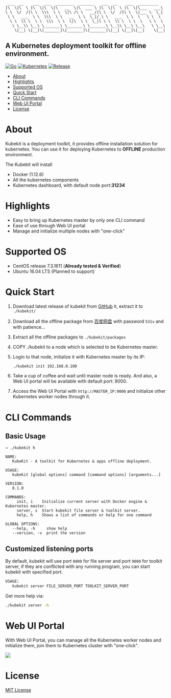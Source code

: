 ```text
 ___  __    ___  ___  ________  _______   ___  __    ___  _________   
|\  \|\  \ |\  \|\  \|\   __  \|\  ___ \ |\  \|\  \ |\  \|\___   ___\ 
\ \  \/  /|\ \  \\\  \ \  \|\ /\ \   __/|\ \  \/  /|\ \  \|___ \  \_| 
 \ \   ___  \ \  \\\  \ \   __  \ \  \_|/_\ \   ___  \ \  \   \ \  \  
  \ \  \\ \  \ \  \\\  \ \  \|\  \ \  \_|\ \ \  \\ \  \ \  \   \ \  \ 
   \ \__\\ \__\ \_______\ \_______\ \_______\ \__\\ \__\ \__\   \ \__\
    \|__| \|__|\|_______|\|_______|\|_______|\|__| \|__|\|__|    \|__|
```
A Kubernetes deployment toolkit for offline environment.
---

[![Go][1]][2] [![Kubernetes][3]][4] [![Release][5]][6]

[1]: https://img.shields.io/badge/go-v1.8.3-green.svg
[2]: https://golang.org
[3]: https://img.shields.io/badge/kubernetes-v1.7.2-brightgreen.svg
[4]: https://kubernetes.io/
[5]: https://img.shields.io/badge/release-v0.1-blue.svg
[6]: https://github.com/Orientsoft/kubekit/releases

- [About](#about)
- [Highlights](#highlights)
- [Supported OS](#supported-os)
- [Quick Start](#quick-start)
- [CLI Commands](#cli-commands)
- [Web UI Portal](#web-ui-portal)
- [License](#license)

# About

Kubekit is a deployment toolkit, it provides offline installation solution for kubernetes. You can use it for deploying Kubernetes to **OFFLINE** production environment.

The Kubekit will install
* Docker (1.12.6)
* All the kubernetes components
* Kubernetes dashboard, with default node port:**31234**

# Highlights

* Easy to bring up Kubernetes master by only one CLI command
* Ease of use through Web UI portal
* Manage and initialize multiple nodes with "one-click"

# Supported OS

* CentOS release 7.3.1611 (**Already tested & Verified**)
* Ubuntu 16.04 LTS (Planned to support)

# Quick Start

1. Download latest release of kubekit from [GitHub](https://github.com/Orientsoft/kubekit/releases) it, extract it to ```./kubekit/```

2. Download all the offline package from [百度网盘](https://pan.baidu.com/s/1kULhxzx) with password ```531v``` and with patience...

3. Extract all the offline packages to ```./kubekit/packages```

4. COPY ./kubekit to a node which is selected to be Kubernetes master.

5. Login to that node, initialize it with Kubernetes master by its IP:
    ```bash
    ./kubekit init 192.168.0.100
    ```
6. Take a cup of coffee and wait until master node is ready. And also, a Web UI portal will be available with default port: 9000.

7. Access the Web UI Portal with ```http://MASTER_IP:9000``` and initialize other Kubernetes worker nodes through it.

# CLI Commands

## Basic Usage

```
→ ./kubekit h                                                                  

NAME:
   KubeKit - A toolkit for Kubernetes & apps offline deployment.

USAGE:
   kubekit [global options] command [command options] [arguments...]

VERSION:
   0.1.0

COMMANDS:
     init, i    Initialize current server with Docker engine & Kubernetes master.
     server, s  Start kubekit file server & toolkit server.
     help, h    Shows a list of commands or help for one command

GLOBAL OPTIONS:
   --help, -h     show help
   --version, -v  print the version
```

## Customized listening ports

By default, kubekit will use port ```8000``` for file server and port ```9000``` for toolkit server, if they are conflicted with any running program, you can start kubekit with specified port.

```bash
USAGE:
   kubekit server FILE_SERVER_PORT TOOLKIT_SERVER_PORT
```

Get more help via:

```bash
./kubekit server -h   
```

# Web UI Portal

With Web UI Portal, you can manage all the Kubernetes worker nodes and initialize them, join them to Kubernetes cluster with "one-click".

![](https://raw.githubusercontent.com/Orientsoft/kubekit/master/snapshots/1.png)

# License
[MIT License](https://github.com/Orientsoft/kubekit/blob/master/LICENSE)